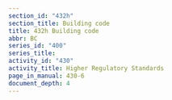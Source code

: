 ```yaml
---
section_id: "432h"
section_title: Building code
title: 432h Building code
abbr: BC
series_id: "400"
series_title: 
activity_id: "430"
activity_title: Higher Regulatory Standards
page_in_manual: 430-6
document_depth: 4
---
```

